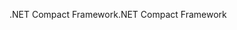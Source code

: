 <span data-ttu-id="46ca1-101">.NET Compact Framework</span><span class="sxs-lookup"><span data-stu-id="46ca1-101">.NET Compact Framework</span></span>